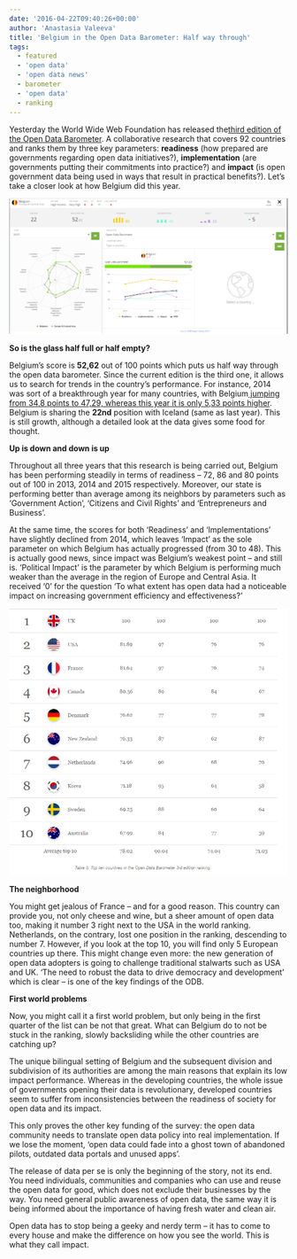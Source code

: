 ```yaml
---
date: '2016-04-22T09:40:26+00:00'
author: 'Anastasia Valeeva'
title: 'Belgium in the Open Data Barometer: Half way through'
tags:
  - featured
  - 'open data'
  - 'open data news'
  - barometer
  - 'open data'
  - ranking
---
```


<span style="font-weight: 400;">Yesterday the World Wide Web Foundation has released the</span>[<span style="font-weight: 400;">third edition of the Open Data Barometer</span>](http://opendatabarometer.org/doc/3rdEdition/ODB-3rdEdition-GlobalReport.pdf)<span style="font-weight: 400;">. A collaborative research that covers 92 countries and ranks them by three key parameters: </span>**readiness**<span style="font-weight: 400;"> (how prepared are governments regarding open data initiatives?), </span>**implementation** <span style="font-weight: 400;">(are governments putting their commitments into practice?) and </span>**impact**<span style="font-weight: 400;"> (is open government data being used in ways that result in practical benefits?). Let’s take a closer look at how Belgium did this year.</span>

![ODB_Belgium](ODB_Belgium-1024x499.png)

**So is the glass half full or half empty?**

<span style="font-weight: 400;">Belgium’s score is </span>**52,62**<span style="font-weight: 400;"> out of 100 points which puts us half way through the open data barometer. Since the current edition is the third one, it allows us to search for trends in the country’s performance. For instance, 2014 was sort of a breakthrough year for many countries, with Belgium</span>[<span style="font-weight: 400;"> jumping from 34,8 points to 47,29, whereas this year it is only 5,33 points higher</span>](http://opendatabarometer.org/data-explorer/?_year=2015&indicator=ODB&open=BEL)<span style="font-weight: 400;">. Belgium is sharing the </span>**22nd**<span style="font-weight: 400;"> position with Iceland (same as last year). This is still growth, although a detailed look at the data gives some food for thought.</span>

**Up is down and down is up**

<span style="font-weight: 400;">Throughout all three years that this research is being carried out, Belgium has been performing steadily in terms of readiness – 72, 86 and 80 points out of 100 in 2013, 2014 and 2015 respectively. Moreover, our state is performing better than average among its neighbors by parameters such as ‘Government Action’, ‘Citizens and Civil Rights’ and ‘Entrepreneurs and Business’.</span>

<span style="font-weight: 400;">At the same time, the scores for both ‘Readiness’ and ‘Implementations’ have slightly declined from 2014, which leaves ‘Impact’ as the sole parameter on which Belgium has actually progressed (from 30 to 48). This is actually good news, since impact was Belgium’s weakest point – and still is. ‘Political Impact’ is the parameter by which Belgium is performing much weaker than the average in the region of Europe and Central Asia. It received ‘0’ for the question ‘To what extent has open data had a noticeable impact on increasing government efficiency and effectiveness?’</span>

![ODB_top_10](ODB_top_10.png)

**The neighborhood**

<span style="font-weight: 400;">You might get jealous of France – and for a good reason. This country can provide you, not only cheese and wine, but a sheer amount of open data too, making it number 3 right next to the USA in the world ranking. Netherlands, on the contrary, lost one position in the ranking, descending to number 7. However, if you look at the top 10, you will find only 5 European countries up there. This might change even more: the new generation of open data adopters is going to challenge traditional stalwarts such as USA and UK. ‘The need to robust the data to drive democracy and development’ which is clear – is one of the key findings of the ODB.</span>

**First world problems**

<span style="font-weight: 400;">Now, you might call it a first world problem, but only being in the first quarter of the list can be not that great. What can Belgium do to not be stuck in the ranking, slowly backsliding while the other countries are catching up?</span>

<span style="font-weight: 400;">The unique bilingual setting of Belgium and the subsequent division and subdivision of its authorities are among the main reasons that explain its low impact performance. Whereas in the developing countries, the whole issue of governments opening their data is revolutionary, developed countries seem to suffer from inconsistencies between the readiness of society for open data and its impact.</span>

<span style="font-weight: 400;">This only proves the other key funding of the survey: the open data community needs to translate open data policy into real implementation. If we lose the moment, ‘open data could fade into a ghost town of abandoned pilots, outdated data portals and unused apps’.</span>

<span style="font-weight: 400;">The release of data per se is only the beginning of the story, not its end. You need individuals, communities and companies who can use and reuse the open data for good, which does not exclude their businesses by the way. You need general public awareness of open data, the same way it is being informed about the importance of having fresh water and clean air.</span>

<span style="font-weight: 400;">Open data has to stop being a geeky and nerdy term – it has to come to every house and make the difference on how you see the world. This is what they call impact.</span>
